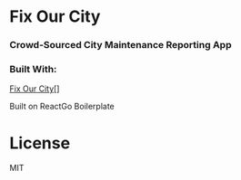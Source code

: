 # Fix Our City
### Crowd-Sourced City Maintenance Reporting App

### Built With:

[Fix Our City](https://cloud.githubusercontent.com/assets/11192126/17914174/c47d1c74-6954-11e6-8a5e-bec33a66a1b4.png)[]



Built on ReactGo Boilerplate

License
===============
MIT
